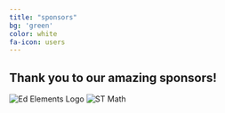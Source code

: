 ```yaml
---
title: "sponsors"
bg: 'green'
color: white
fa-icon: users
---
```


## Thank you to our amazing sponsors!

![Ed Elements Logo](https://github.com/WCSD6/TheGreeleyBlendedLearningSummit/blob/gh-pages/img/EE%20logo%20transparent%20background.png?raw=true)
![ST Math](https://github.com/WCSD6/TheGreeleyBlendedLearningSummit/blob/gh-pages/img/ST%20Math%20Logo.jpeg?raw=true)
